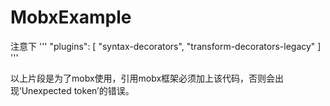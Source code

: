 # MobxExample
注意下
'''
"plugins": [
    "syntax-decorators",
    "transform-decorators-legacy"
  ]
'''

以上片段是为了mobx使用，引用mobx框架必须加上该代码，否则会出现‘Unexpected token’的错误。
